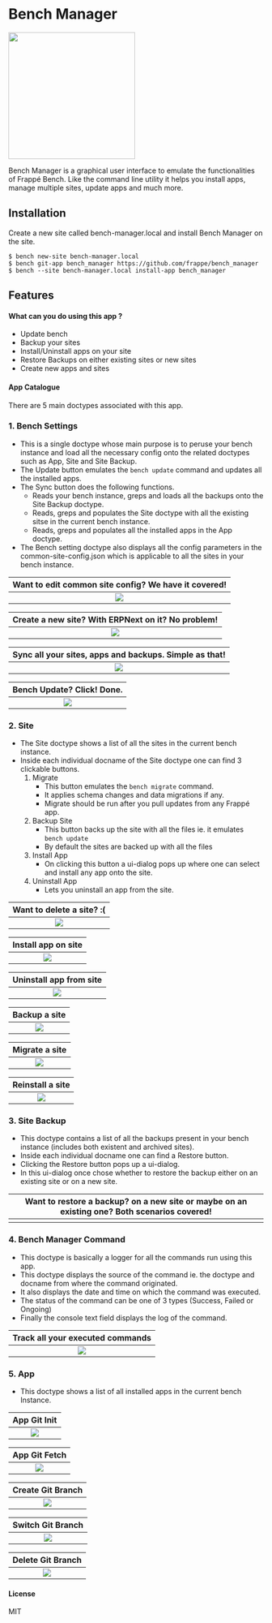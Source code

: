 # Bench Manager
<img src="bench_manager/public/images/fa-gamepad.svg" width="250">

Bench Manager is a graphical user interface to emulate the functionalities of Frappé Bench. Like the command line utility it helps you install apps, manage multiple sites, update apps and much more.

## Installation

Create a new site called bench-manager.local and install Bench Manager on the site. 

```
$ bench new-site bench-manager.local
$ bench git-app bench_manager https://github.com/frappe/bench_manager
$ bench --site bench-manager.local install-app bench_manager
```

## Features

#### What can you do using this app ?
- Update bench
- Backup your sites
- Install/Uninstall apps on your site
- Restore Backups on either existing sites or new sites
- Create new apps and sites

#### App Catalogue

There are 5 main doctypes associated with this app. 


### 1. Bench Settings

- This is a single doctype whose main purpose is to peruse your bench instance and load all the necessary config onto the related doctypes such as App, Site and Site Backup.
- The Update button emulates the ``` bench update ``` command and updates all the installed apps.
- The Sync button does the following functions.
  - Reads your bench instance, greps and loads all the backups onto the Site Backup doctype.
  - Reads, greps and populates the Site doctype with all the existing sitse in the current bench instance.
  - Reads, greps and populates all the installed apps in the App doctype.
- The Bench setting doctype also displays all the config parameters in the common-site-config.json which is applicable to all 
  the sites in your bench instance.

| Want to edit common site config? We have it covered!         |
| :----------------------------------------------------------: |
| ![](bench_manager/public/images/bench_settings-overview.gif) |

| Create a new site? With ERPNext on it? No problem!           |
| :----------------------------------------------------------: |
| ![](bench_manager/public/images/bench_settings-new_site.gif) |

| Sync all your sites, apps and backups. Simple as that!   |
| :------------------------------------------------------: |
| ![](bench_manager/public/images/bench_settings-sync.gif) |

| Bench Update? Click! Done.                                 |
| :--------------------------------------------------------: |
| ![](bench_manager/public/images/bench_settings-update.gif) |

### 2. Site

* The Site doctype shows a list of all the sites in the current bench instance.
* Inside each individual docname of the Site doctype one can find 3 clickable buttons.
  1. Migrate
      * This button emulates the ```bench migrate``` command.
      * It applies schema changes and data migrations if any.
      * Migrate should be run after you pull updates from any Frappé app.
  2. Backup Site 
      * This button backs up the site with all the files ie. it emulates ``` bench update ```
      * By default the sites are backed up with all the files
  3. Install App
      * On clicking this button a ui-dialog pops up where one can select and install any app onto the site.
  4. Uninstall App
      * Lets you uninstall an app from the site. 

| Want to delete a site? :(                           |
| :-------------------------------------------------: |
| ![](bench_manager/public/images/site-drop_site.gif) |

| Install app on site                                   |
| :---------------------------------------------------: |
| ![](bench_manager/public/images/site-install_app.gif) |

| Uninstall app from site                                 |
| :-----------------------------------------------------: |
| ![](bench_manager/public/images/site-uninstall_app.gif) |

| Backup a site                                    |
| :----------------------------------------------: |
| ![](bench_manager/public/images/site-backup.gif) |

| Migrate a site                                    |
| :-----------------------------------------------: |
| ![](bench_manager/public/images/site-migrate.gif) |

| Reinstall a site                                    |
| :-------------------------------------------------: |
| ![](bench_manager/public/images/site-reinstall.gif) |

### 3. Site Backup

- This doctype contains a list of all the backups present in your bench instance (includes both existent and archived sites).
- Inside each individual docname one can find a Restore button.
- Clicking the Restore button pops up a ui-dialog.
- In this ui-dialog once chose whether to restore the backup either on an existing site or on a new site.

| Want to restore a backup? on a new site or maybe on an existing one? Both scenarios covered! |
| :------------------------------------------------------------------------------------------: |
| [](bench_manager/public/images/site_backup-restore.gif)                                      |

### 4. Bench Manager Command

- This doctype is basically a logger for all the commands run using this app.
- This doctype displays the source of the command ie. the doctype and docname from where the command originated.
- It also displays the date and time on which the command was executed.
- The status of the command can be one of 3 types (Success, Failed or Ongoing)
- Finally the console text field displays the log of the command.

| Track all your executed commands                                    |
| :-----------------------------------------------------------------: |
| ![](bench_manager/public/images/bench_manager_command-overview.gif) |

### 5. App

- This doctype shows a list of all installed apps in the current bench Instance.

| App Git Init                                  |
| :-------------------------------------------: |
| ![](bench_manager/public/images/app-init.gif) |

| App Git Fetch                                  |
| :--------------------------------------------: |
| ![](bench_manager/public/images/app-fetch.gif) |

| Create Git Branch                                   |
| :-------------------------------------------------: |
| ![](bench_manager/public/images/app-new_branch.gif) |

| Switch Git Branch                                      |
| :----------------------------------------------------: |
| ![](bench_manager/public/images/app-switch_branch.gif) |

| Delete Git Branch                                      |
| :----------------------------------------------------: |
| ![](bench_manager/public/images/app-delete_branch.gif) |

#### License

MIT
